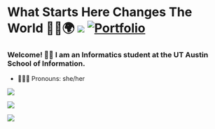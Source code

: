 # What Starts Here Changes The World 🤘🏾🌍 [![](https://img.shields.io/badge/linkedin-%230077B5.svg?style=for-the-badge&logo=linkedin)](https://www.linkedin.com/in/marshanah-t/) [![Portfolio](https://img.shields.io/badge/Portfolio-%23000000.svg?style=for-the-badge&logo=squarespace)](https://marshanah-t.squarespace.com)

### Welcome! 👋🏾 I am an Informatics student at the UT Austin School of Information.

* 👩🏾‍💻 Pronouns: she/her

<img src="https://github-readme-stats.vercel.app/api?username=mars-aria&show_icons=true"/>

<a href=""> <img align="center" src="https://github-readme-stats-sigma-five.vercel.app/api/top-langs/?username=mars-aria&layout=compact&line_height=40&hide=css"/> </a>

<img src="https://github-readme-streak-stats.herokuapp.com/?user=mars-aria&show_icons=true"/>

<!--
**mars-aria/mars-aria** is a ✨ _special_ ✨ repository because its `README.md` (this file) appears on your GitHub profile.
